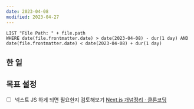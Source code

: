 ```yaml
---
date: 2023-04-08
modified: 2023-04-27
---
```


```dataview
LIST "File Path: " + file.path
WHERE date(file.frontmatter.date) > date(2023-04-08) - dur(1 day) AND date(file.frontmatter.date) < date(2023-04-08) + dur(1 day)
```

## 한 일

## 목표 설정

- [ ] 넥스트 JS 하게 되면 필요한지 검토해보기
      [Next.js 개념정리 · 클론코딩](https://academy.dream-coding.com/courses/next)

